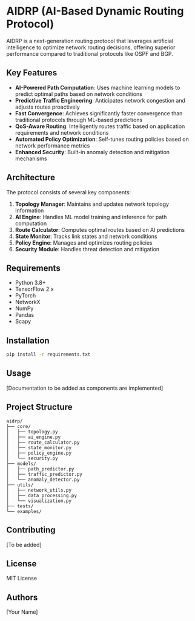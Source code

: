 # AIDRP (AI-Based Dynamic Routing Protocol)

AIDRP is a next-generation routing protocol that leverages artificial intelligence to optimize network routing decisions, offering superior performance compared to traditional protocols like OSPF and BGP.

## Key Features

- **AI-Powered Path Computation**: Uses machine learning models to predict optimal paths based on network conditions
- **Predictive Traffic Engineering**: Anticipates network congestion and adjusts routes proactively
- **Fast Convergence**: Achieves significantly faster convergence than traditional protocols through ML-based predictions
- **QoS-Aware Routing**: Intelligently routes traffic based on application requirements and network conditions
- **Automated Policy Optimization**: Self-tunes routing policies based on network performance metrics
- **Enhanced Security**: Built-in anomaly detection and mitigation mechanisms

## Architecture

The protocol consists of several key components:

1. **Topology Manager**: Maintains and updates network topology information
2. **AI Engine**: Handles ML model training and inference for path computation
3. **Route Calculator**: Computes optimal routes based on AI predictions
4. **State Monitor**: Tracks link states and network conditions
5. **Policy Engine**: Manages and optimizes routing policies
6. **Security Module**: Handles threat detection and mitigation

## Requirements

- Python 3.8+
- TensorFlow 2.x
- PyTorch
- NetworkX
- NumPy
- Pandas
- Scapy

## Installation

```bash
pip install -r requirements.txt
```

## Usage

[Documentation to be added as components are implemented]

## Project Structure

```
aidrp/
├── core/
│   ├── topology.py
│   ├── ai_engine.py
│   ├── route_calculator.py
│   ├── state_monitor.py
│   ├── policy_engine.py
│   └── security.py
├── models/
│   ├── path_predictor.py
│   ├── traffic_predictor.py
│   └── anomaly_detector.py
├── utils/
│   ├── network_utils.py
│   ├── data_processing.py
│   └── visualization.py
├── tests/
└── examples/
```

## Contributing

[To be added]

## License

MIT License

## Authors

[Your Name] 